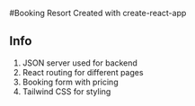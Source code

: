 #Booking Resort
Created with create-react-app

## Info

1. JSON server used for backend
2. React routing for different pages
3. Booking form with pricing
4. Tailwind CSS for styling
